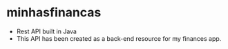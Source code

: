 # minhasfinancas
- Rest API built in Java
- This API has been created as a back-end resource for my finances app. 

